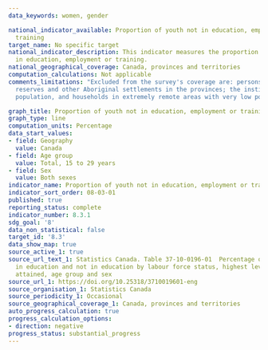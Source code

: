 ```yaml
---
data_keywords: women, gender

national_indicator_available: Proportion of youth not in education, employment or
  training
target_name: No specific target
national_indicator_description: This indicator measures the proportion of youth not
  in education, employment or training.
national_geographical_coverage: Canada, provinces and territories
computation_calculations: Not applicable
comments_limitations: "Excluded from the survey's coverage are: persons living on
  reserves and other Aboriginal settlements in the provinces; the institutionalized
  population, and households in extremely remote areas with very low population density."

graph_title: Proportion of youth not in education, employment or training (NEET)
graph_type: line
computation_units: Percentage
data_start_values:
- field: Geography
  value: Canada
- field: Age group
  value: Total, 15 to 29 years
- field: Sex
  value: Both sexes
indicator_name: Proportion of youth not in education, employment or training
indicator_sort_order: 08-03-01
published: true
reporting_status: complete
indicator_number: 8.3.1
sdg_goal: '8'
data_non_statistical: false
target_id: '8.3'
data_show_map: true
source_active_1: true
source_url_text_1: Statistics Canada. Table 37-10-0196-01  Percentage of 15-to 29-year-olds
  in education and not in education by labour force status, highest level of education
  attained, age group and sex
source_url_1: https://doi.org/10.25318/3710019601-eng
source_organisation_1: Statistics Canada
source_periodicity_1: Occasional
source_geographical_coverage_1: Canada, provinces and territories
auto_progress_calculation: true
progress_calculation_options:
- direction: negative
progress_status: substantial_progress
---
```

